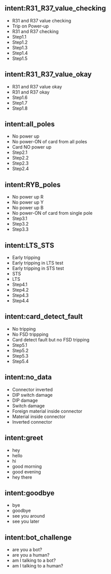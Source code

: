 ## intent:R31_R37_value_checking
- R31 and R37 value checking
- Trip on Power-up
- R31 and R37 checking
- Step1.1
- Step1.2
- Step1.3
- Step1.4
- Step1.5

## intent:R31_R37_value_okay
- R31 and R37 value okay
- R31 and R37 okay
- Step1.6
- Step1.7
- Step1.8

## intent:all_poles
- No power up
- No power-ON of card from all poles
- Card NO power up
- Step2.1
- Step2.2
- Step2.3
- Step2.4

## intent:RYB_poles 
- No power up R
- No power up Y
- No power up B
- No power-ON of card from single pole
- Step3.1
- Step3.2
- Step3.3

## intent:LTS_STS
- Early tripping
- Early tripping in LTS test
- Early tripping in STS test
- STS
- LTS
- Step4.1
- Step4.2
- Step4.3
- Step4.4

## intent:card_detect_fault
- No tripping
- No FSD trippping
- Card detect fault but no FSD tripping
- Step5.1
- Step5.2
- Step5.3
- Step5.4

## intent:no_data 
- Connector inverted
- DIP switch damage
- DIP damage
- Switch damage
- Foreign material inside connector
- Material inside connector
- Inverted connector

## intent:greet
- hey
- hello
- hi
- good morning
- good evening
- hey there

## intent:goodbye
- bye
- goodbye
- see you around
- see you later

## intent:bot_challenge
- are you a bot?
- are you a human?
- am I talking to a bot?
- am I talking to a human?
